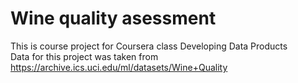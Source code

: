 # Wine quality asessment
This is course project for Coursera class Developing Data Products  
Data for this project was taken from
https://archive.ics.uci.edu/ml/datasets/Wine+Quality
